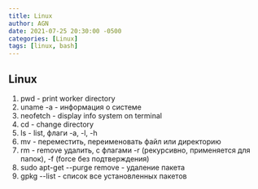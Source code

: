 ```yaml
---
title: Linux
author: AGN
date: 2021-07-25 20:30:00 -0500
categories: [Linux]
tags: [linux, bash]
---
```


## Linux

1. pwd - print worker directory
1. uname -a - информация о системе
1. neofetch - display info system on terminal
1. cd - change directory
1. ls - list, флаги -a, -l, -h 
1. mv - переместить, переименовать файл или директорию
1. rm - remove удалить, с флагами -r (рекурсивно, применяется для папок), -f (force без подтверждения)
1. sudo apt-get --purge remove <package name> - удаление пакета 
1. gpkg --list - список все установленных пакетов
